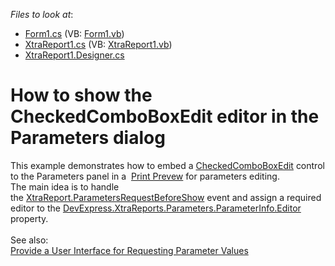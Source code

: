 <!-- default file list -->
*Files to look at*:

* [Form1.cs](./CS/WindowsApplication1/Form1.cs) (VB: [Form1.vb](./VB/WindowsApplication1/Form1.vb))
* [XtraReport1.cs](./CS/WindowsApplication1/XtraReport1.cs) (VB: [XtraReport1.vb](./VB/WindowsApplication1/XtraReport1.vb))
* [XtraReport1.Designer.cs](./CS/WindowsApplication1/XtraReport1.Designer.cs)
<!-- default file list end -->
# How to show the CheckedComboBoxEdit editor in the Parameters dialog


<p>This example demonstrates how to embed a <a href="https://documentation.devexpress.com/#WindowsForms/clsDevExpressXtraEditorsCheckedComboBoxEdittopic">CheckedComboBoxEdit</a> control to the Parameters panel in a  <a href="https://documentation.devexpress.com/XtraReports/CustomDocument10707.aspx">Print Prevew</a> for parameters editing.<br />The main idea is to handle the <a href="https://documentation.devexpress.com/#XtraReports/DevExpressXtraReportsUIXtraReport_ParametersRequestBeforeShowtopic">XtraReport.ParametersRequestBeforeShow</a> event and assign a required editor to the <a href="https://documentation.devexpress.com/CoreLibraries/DevExpressXtraReportsParametersParameterInfo_Editortopic.aspx">DevExpress.XtraReports.Parameters.ParameterInfo.Editor</a> property.<br /><br />See also:<br /><a href="https://documentation.devexpress.com/#XtraReports/CustomDocument10000">Provide a User Interface for Requesting Parameter Values</a></p>

<br/>



